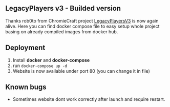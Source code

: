 ## LegacyPlayers v3 - Builded version
Thanks rob0to from ChromieCraft project [LegacyPlayersV3](https://github.com/tdymel/LegacyPlayersV3) is now again alive.
Here you can find docker compose file to easy setup whole project basing on already compiled images from docker hub.

## Deployment
1. Install **docker** and **docker-compose**
2. run `docker-compose up -d`
3. Website is now available under port 80 (you can change it in file)

## Known bugs
- Sometimes website dont work correctly after launch and require restart. 